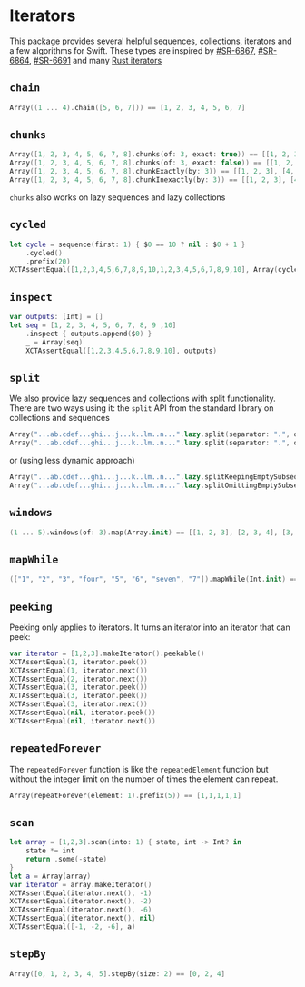 # Iterators

This package provides several helpful sequences, collections, iterators and a few algorithms for Swift.  These types are inspired by [#SR-6867](https://bugs.swift.org/browse/SR-6867), [#SR-6864](https://bugs.swift.org/browse/SR-6864), [#SR-6691](https://bugs.swift.org/browse/SR-6691) and many [Rust iterators](https://doc.rust-lang.org/std/iter/trait.Iterator.html)

## `chain`

```swift
Array((1 ... 4).chain([5, 6, 7])) == [1, 2, 3, 4, 5, 6, 7]
```

## `chunks` 

```swift
Array([1, 2, 3, 4, 5, 6, 7, 8].chunks(of: 3, exact: true)) == [[1, 2, 3], [4, 5, 6]]
Array([1, 2, 3, 4, 5, 6, 7, 8].chunks(of: 3, exact: false)) == [[1, 2, 3], [4, 5, 6], [7, 8]]
Array([1, 2, 3, 4, 5, 6, 7, 8].chunkExactly(by: 3)) == [[1, 2, 3], [4, 5, 6]]
Array([1, 2, 3, 4, 5, 6, 7, 8].chunkInexactly(by: 3)) == [[1, 2, 3], [4, 5, 6], [7, 8]]
```

`chunks` also works on lazy sequences and lazy collections

## `cycled`

```swift
let cycle = sequence(first: 1) { $0 == 10 ? nil : $0 + 1 }
    .cycled()
    .prefix(20)
XCTAssertEqual([1,2,3,4,5,6,7,8,9,10,1,2,3,4,5,6,7,8,9,10], Array(cycle))
```

## `inspect`

```swift
var outputs: [Int] = []
let seq = [1, 2, 3, 4, 5, 6, 7, 8, 9 ,10]
    .inspect { outputs.append($0) }
    _ = Array(seq)
    XCTAssertEqual([1,2,3,4,5,6,7,8,9,10], outputs)
```

## `split`

We also provide lazy sequences and collections with split functionality.  There are two ways using it:  the `split` API from the standard library on collections and sequences

```swift
Array("...ab.cdef...ghi...j...k..lm..n...".lazy.split(separator: ".", omittingEmptySubsequences: false)) == ["", "", "", "ab", "cdef", "", "", "ghi", "", "", "j", "", "", "k", "", "lm", "", "n", "", "", ""]
Array("...ab.cdef...ghi...j...k..lm..n...".lazy.split(separator: ".", omittingEmptySubsequences: true)) == ["ab", "cdef", "ghi", "j", "k", "lm", "n"]
```

or (using less dynamic approach)

```swift
Array("...ab.cdef...ghi...j...k..lm..n...".lazy.splitKeepingEmptySubsequences(separator: ".")) == ["", "", "", "ab", "cdef", "", "", "ghi", "", "", "j", "", "", "k", "", "lm", "", "n", "", "", ""]
Array("...ab.cdef...ghi...j...k..lm..n...".lazy.splitOmittingEmptySubsequences(separator: ".")) == ["ab", "cdef", "ghi", "j", "k", "lm", "n"]
```

## `windows`

```swift
(1 ... 5).windows(of: 3).map(Array.init) == [[1, 2, 3], [2, 3, 4], [3, 4, 5]]
```

## `mapWhile`

```swift
(["1", "2", "3", "four", "5", "6", "seven", "7"]).mapWhile(Int.init) == [1, 2, 3]
```

## `peeking`

Peeking only applies to iterators.  It turns an iterator into an iterator that can peek:

```swift
var iterator = [1,2,3].makeIterator().peekable()
XCTAssertEqual(1, iterator.peek())
XCTAssertEqual(1, iterator.next())
XCTAssertEqual(2, iterator.next())
XCTAssertEqual(3, iterator.peek())
XCTAssertEqual(3, iterator.peek())
XCTAssertEqual(3, iterator.next())
XCTAssertEqual(nil, iterator.peek())
XCTAssertEqual(nil, iterator.next())
```

## `repeatedForever`

The `repeatedForever` function is like the `repeatedElement` function but without the integer limit on the number of times the element can repeat.

```swift
Array(repeatForever(element: 1).prefix(5)) == [1,1,1,1,1]
```

## `scan`

```swift
let array = [1,2,3].scan(into: 1) { state, int -> Int? in
    state *= int
    return .some(-state)
}
let a = Array(array)
var iterator = array.makeIterator()
XCTAssertEqual(iterator.next(), -1)
XCTAssertEqual(iterator.next(), -2)
XCTAssertEqual(iterator.next(), -6)
XCTAssertEqual(iterator.next(), nil)
XCTAssertEqual([-1, -2, -6], a)
```

## `stepBy`

```swift
Array([0, 1, 2, 3, 4, 5].stepBy(size: 2) == [0, 2, 4]
```
